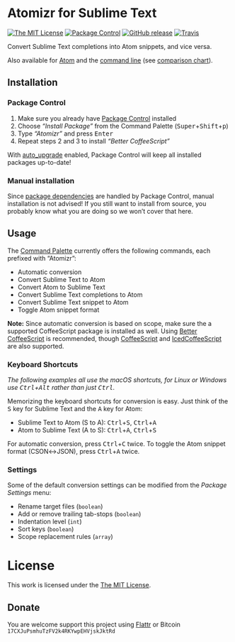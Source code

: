 # Atomizr for Sublime Text

[![The MIT License](https://img.shields.io/badge/license-MIT-orange.svg?style=flat-square)](http://opensource.org/licenses/MIT)
[![Package Control](https://packagecontrol.herokuapp.com/downloads/Atomizr.svg?style=flat-square)](https://packagecontrol.io/packages/Atomizr)
[![GitHub release](https://img.shields.io/github/release/idleberg/sublime-atomizr.svg?style=flat-square)](https://github.com/idleberg/sublime-atomizr/releases)
[![Travis](https://img.shields.io/travis/idleberg/sublime-atomizr.svg?style=flat-square)](https://travis-ci.org/idleberg/sublime-atomizr)

Convert Sublime Text completions into Atom snippets, and vice versa.

Also available for [Atom](https://github.com/idleberg/atom-atomizr) and the [command line](https://github.com/idleberg/ruby-atomizr) (see [comparison chart](https://gist.github.com/idleberg/db6833ee026d2cd7c043bba36733b701)).

## Installation

### Package Control

1. Make sure you already have [Package Control](https://packagecontrol.io/) installed
2. Choose *“Install Package”* from the Command Palette (<kbd>Super</kbd>+<kbd>Shift</kbd>+<kbd>p</kbd>)
3. Type *“Atomizr”* and press <kbd>Enter</kbd>
4. Repeat steps 2 and 3 to install *“Better CoffeeScript”*

With [auto_upgrade](http://wbond.net/sublime_packages/package_control/settings/) enabled, Package Control will keep all installed packages up-to-date!

### Manual installation

Since [package dependencies](https://packagecontrol.io/docs/dependencies) are handled by Package Control, manual installation is not advised! If you still want to install from source, you probably know what you are doing so we won’t cover that here.

## Usage

The [Command Palette](http://docs.sublimetext.info/en/latest/reference/command_palette.html) currently offers the following commands, each prefixed with “Atomizr”:

* Automatic conversion
* Convert Sublime Text to Atom
* Convert Atom to Sublime Text
* Convert Sublime Text completions to Atom
* Convert Sublime Text snippet to Atom
* Toggle Atom snippet format

**Note:** Since automatic conversion is based on scope, make sure the a supported CoffeeScript package is installed as well. Using [Better CoffeeScript](https://packagecontrol.io/packages/Better%20CoffeeScript) is recommended, though [CoffeeScript](https://packagecontrol.io/packages/CoffeeScript) and [IcedCoffeeScript](https://packagecontrol.io/packages/IcedCoffeeScript) are also supported.

### Keyboard Shortcuts

*The following examples all use the macOS shortcuts, for Linux or Windows use <kbd>Ctrl</kbd>+<kbd>Alt</kbd> rather than just <kbd>Ctrl</kbd>.*

Memorizing the keyboard shortcuts for conversion is easy. Just think of the <kbd>S</kbd> key for Sublime Text and the <kbd>A</kbd> key for Atom:

* Sublime Text to Atom (S to A): <kbd>Ctrl</kbd>+<kbd>S</kbd>, <kbd>Ctrl</kbd>+<kbd>A</kbd>
* Atom to Sublime Text (A to S): <kbd>Ctrl</kbd>+<kbd>A</kbd>, <kbd>Ctrl</kbd>+<kbd>S</kbd>

For automatic conversion, press <kbd>Ctrl</kbd>+<kbd>C</kbd> twice. To toggle the Atom snippet format (CSON↔JSON), press <kbd>Ctrl</kbd>+<kbd>A</kbd> twice.

### Settings

Some of the default conversion settings can be modified from the *Package Settings* menu:

* Rename target files (`boolean`)
* Add or remove trailing tab-stops (`boolean`)
* Indentation level (`int`)
* Sort keys (`boolean`)
* Scope replacement rules (`array`)

# License

This work is licensed under the [The MIT License](LICENSE).

## Donate

You are welcome support this project using [Flattr](https://flattr.com/submit/auto?user_id=idleberg&url=https://github.com/idleberg/sublime-atomizr) or Bitcoin `17CXJuPsmhuTzFV2k4RKYwpEHVjskJktRd`
